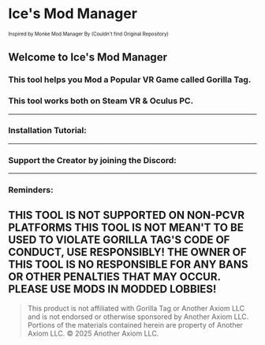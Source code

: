 # Ice's Mod Manager
<sup><sub>Inspired by Monke Mod Manager By (Couldn't find Original Repository)</sub></sup>

## Welcome to Ice's Mod Manager
### This tool helps you Mod a Popular VR Game called Gorilla Tag.
### This tool works both on Steam VR & Oculus PC.
------------------------------------------------------------------------------------------
### Installation Tutorial:

------------------------------------------------------------------------------------------
### Support the Creator by joining the Discord:

------------------------------------------------------------------------------------------
### Reminders:
**THIS TOOL IS NOT SUPPORTED ON NON-PCVR PLATFORMS
THIS TOOL IS NOT MEAN'T TO BE USED TO VIOLATE GORILLA TAG'S CODE OF CONDUCT, USE RESPONSIBLY!
THE OWNER OF THIS TOOL IS NO RESPONSIBLE FOR ANY BANS OR OTHER PENALTIES THAT MAY OCCUR. PLEASE USE MODS IN MODDED LOBBIES!**
-
> This product is not affiliated with Gorilla Tag or Another Axiom LLC and is not endorsed or otherwise sponsored by Another Axiom LLC. Portions of the materials contained herein are property of Another Axiom LLC. © 2025 Another Axiom LLC.
